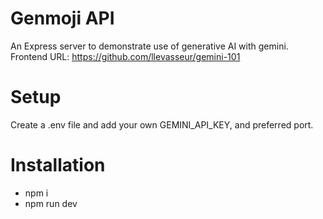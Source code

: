 # Genmoji API

An Express server to demonstrate use of generative AI with gemini. Frontend URL: https://github.com/llevasseur/gemini-101

# Setup

Create a .env file and add your own GEMINI_API_KEY, and preferred port.

# Installation

- npm i
- npm run dev
